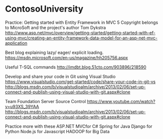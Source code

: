 # ContosoUniversity
Practice: Getting started with Entity Framework in MVC 5
Copyright belongs to MicroSoft and the project's author Tom Dykstra
http://www.asp.net/mvc/overview/getting-started/getting-started-with-ef-using-mvc/creating-an-entity-framework-data-model-for-an-asp-net-mvc-application



Best blog explaining lazy/ eager/ explicit loading.
https://msdn.microsoft.com/en-us/magazine/hh205756.aspx

Useful T-SQL commands
http://imdbt.blog.51cto.com/903896/218590

Develop and share your code in Git using Visual Studio
https://www.visualstudio.com/get-started/code/share-your-code-in-git-vs
http://blogs.msdn.com/b/visualstudioalm/archive/2013/02/06/set-up-connect-and-publish-using-visual-studio-with-git.aspx#clone

Team Foundation Server Source Control
https://www.youtube.com/watch?v=u93XS_39YAA
http://blogs.msdn.com/b/visualstudioalm/archive/2013/02/06/set-up-connect-and-publish-using-visual-studio-with-git.aspx#clone

Practice more with these
ASP.NET MVCfor C#
Spring for Java
Django for Python
Node.js for Javascript
HADOOP for Big Data
